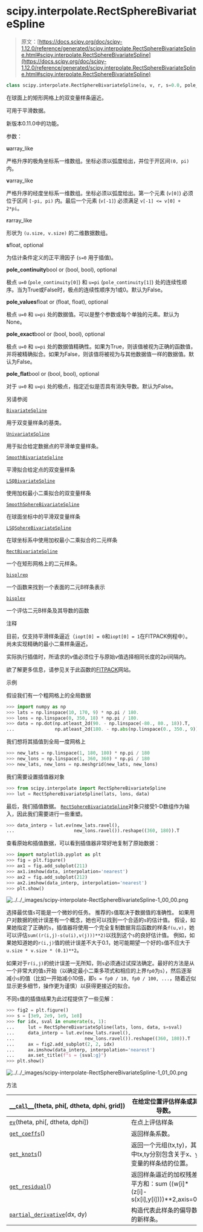 # scipy.interpolate.RectSphereBivariateSpline

> 原文：[https://docs.scipy.org/doc/scipy-1.12.0/reference/generated/scipy.interpolate.RectSphereBivariateSpline.html#scipy.interpolate.RectSphereBivariateSpline](https://docs.scipy.org/doc/scipy-1.12.0/reference/generated/scipy.interpolate.RectSphereBivariateSpline.html#scipy.interpolate.RectSphereBivariateSpline)

```py
class scipy.interpolate.RectSphereBivariateSpline(u, v, r, s=0.0, pole_continuity=False, pole_values=None, pole_exact=False, pole_flat=False)
```

在球面上的矩形网格上的双变量样条逼近。

可用于平滑数据。

新版本0.11.0中的功能。

参数：

**u**array_like

严格升序的极角坐标系一维数组。坐标必须以弧度给出，并位于开区间`(0, pi)`内。

**v**array_like

严格升序的经度坐标系一维数组。坐标必须以弧度给出。第一个元素 (`v[0]`) 必须位于区间 `[-pi, pi)` 内。最后一个元素 (`v[-1]`) 必须满足 `v[-1] <= v[0] + 2*pi`。

**r**array_like

形状为 `(u.size, v.size)` 的二维数据数组。

**s**float, optional

为估计条件定义的正平滑因子 (`s=0` 用于插值)。

**pole_continuity**bool or (bool, bool), optional

极点 `u=0` (`pole_continuity[0]`) 和 `u=pi` (`pole_continuity[1]`) 处的连续性顺序。当为True或False时，极点的连续性顺序为1或0。默认为False。

**pole_values**float or (float, float), optional

极点 `u=0` 和 `u=pi` 处的数据值。可以是整个参数或每个单独的元素。默认为None。

**pole_exact**bool or (bool, bool), optional

极点 `u=0` 和 `u=pi` 处的数据值精确性。如果为True，则该值被视为正确的函数值，并将被精确拟合。如果为False，则该值将被视为与其他数据值一样的数据值。默认为False。

**pole_flat**bool or (bool, bool), optional

对于 `u=0` 和 `u=pi` 处的极点，指定近似是否具有消失导数。默认为False。

另请参阅

[`BivariateSpline`](https://docs.scipy.org/doc/scipy-1.12.0/reference/generated/scipy.interpolate.BivariateSpline.html#scipy.interpolate.BivariateSpline "scipy.interpolate.BivariateSpline")

用于双变量样条的基类。

[`UnivariateSpline`](https://docs.scipy.org/doc/scipy-1.12.0/reference/generated/scipy.interpolate.UnivariateSpline.html#scipy.interpolate.UnivariateSpline "scipy.interpolate.UnivariateSpline")

用于拟合给定数据点的平滑单变量样条。

[`SmoothBivariateSpline`](https://docs.scipy.org/doc/scipy-1.12.0/reference/generated/scipy.interpolate.SmoothBivariateSpline.html#scipy.interpolate.SmoothBivariateSpline "scipy.interpolate.SmoothBivariateSpline")

平滑拟合给定点的双变量样条

[`LSQBivariateSpline`](https://docs.scipy.org/doc/scipy-1.12.0/reference/generated/scipy.interpolate.LSQBivariateSpline.html#scipy.interpolate.LSQBivariateSpline "scipy.interpolate.LSQBivariateSpline")

使用加权最小二乘拟合的双变量样条

[`SmoothSphereBivariateSpline`](https://docs.scipy.org/doc/scipy-1.12.0/reference/generated/scipy.interpolate.SmoothSphereBivariateSpline.html#scipy.interpolate.SmoothSphereBivariateSpline "scipy.interpolate.SmoothSphereBivariateSpline")

在球面坐标中的平滑双变量样条

[`LSQSphereBivariateSpline`](scipy.interpolate.LSQSphereBivariateSpline.html#scipy.interpolate.LSQSphereBivariateSpline "scipy.interpolate.LSQSphereBivariateSpline")

在球坐标系中使用加权最小二乘拟合的二元样条

[`RectBivariateSpline`](scipy.interpolate.RectBivariateSpline.html#scipy.interpolate.RectBivariateSpline "scipy.interpolate.RectBivariateSpline")

一个在矩形网格上的二元样条。

[`bisplrep`](scipy.interpolate.bisplrep.html#scipy.interpolate.bisplrep "scipy.interpolate.bisplrep")

一个函数来找到一个表面的二元B样条表示

[`bisplev`](scipy.interpolate.bisplev.html#scipy.interpolate.bisplev "scipy.interpolate.bisplev")

一个评估二元B样条及其导数的函数

注释

目前，仅支持平滑样条逼近（`iopt[0] = 0`和`iopt[0] = 1`在FITPACK例程中）。 尚未实现精确的最小二乘样条逼近。

实际执行插值时，所请求的*v*值必须位于与原始*v*值选择相同长度的2pi间隔内。

欲了解更多信息，请参见关于此函数的[FITPACK](http://www.netlib.org/dierckx/spgrid.f)网站。

示例

假设我们有一个粗网格上的全局数据

```py
>>> import numpy as np
>>> lats = np.linspace(10, 170, 9) * np.pi / 180.
>>> lons = np.linspace(0, 350, 18) * np.pi / 180.
>>> data = np.dot(np.atleast_2d(90. - np.linspace(-80., 80., 18)).T,
...               np.atleast_2d(180. - np.abs(np.linspace(0., 350., 9)))).T 
```

我们想将其插值到全局一度网格上

```py
>>> new_lats = np.linspace(1, 180, 180) * np.pi / 180
>>> new_lons = np.linspace(1, 360, 360) * np.pi / 180
>>> new_lats, new_lons = np.meshgrid(new_lats, new_lons) 
```

我们需要设置插值器对象

```py
>>> from scipy.interpolate import RectSphereBivariateSpline
>>> lut = RectSphereBivariateSpline(lats, lons, data) 
```

最后，我们插值数据。 [`RectSphereBivariateSpline`](#scipy.interpolate.RectSphereBivariateSpline "scipy.interpolate.RectSphereBivariateSpline")对象只接受1-D数组作为输入，因此我们需要进行一些重塑。

```py
>>> data_interp = lut.ev(new_lats.ravel(),
...                      new_lons.ravel()).reshape((360, 180)).T 
```

查看原始和插值数据，可以看到插值器非常好地复制了原始数据：

```py
>>> import matplotlib.pyplot as plt
>>> fig = plt.figure()
>>> ax1 = fig.add_subplot(211)
>>> ax1.imshow(data, interpolation='nearest')
>>> ax2 = fig.add_subplot(212)
>>> ax2.imshow(data_interp, interpolation='nearest')
>>> plt.show() 
```

![../../_images/scipy-interpolate-RectSphereBivariateSpline-1_00_00.png](../Images/8ac801f99d45be8804988d470678b023.png)

选择最优值`s`可能是一个微妙的任务。 推荐的`s`值取决于数据值的准确性。 如果用户对数据的统计误差有一个概念，她也可以找到一个合适的`s`的估计值。 假设，如果她指定了正确的`s`，插值器将使用一个完全复制数据背后函数的样条`f(u,v)`，她可以评估`sum((r(i,j)-s(u(i),v(j)))**2)`以找到这个`s`的良好估计值。 例如，如果她知道她的`r(i,j)`值的统计误差不大于0.1，她可能期望一个好的`s`值不应大于`u.size * v.size * (0.1)**2`。

如果对于`r(i,j)`的统计误差一无所知，则`s`必须通过试探法确定。最好的方法是从一个非常大的值`s`开始（以确定最小二乘多项式和相应的上界`fp0`为`s`），然后逐渐减小`s`的值（比如一开始减小10倍，即`s = fp0 / 10, fp0 / 100, ...`，随着近似显示更多细节，操作更为谨慎）以获得更接近的拟合。

不同`s`值的插值结果为此过程提供了一些见解：

```py
>>> fig2 = plt.figure()
>>> s = [3e9, 2e9, 1e9, 1e8]
>>> for idx, sval in enumerate(s, 1):
...     lut = RectSphereBivariateSpline(lats, lons, data, s=sval)
...     data_interp = lut.ev(new_lats.ravel(),
...                          new_lons.ravel()).reshape((360, 180)).T
...     ax = fig2.add_subplot(2, 2, idx)
...     ax.imshow(data_interp, interpolation='nearest')
...     ax.set_title(f"s = {sval:g}")
>>> plt.show() 
```

![../../_images/scipy-interpolate-RectSphereBivariateSpline-1_01_00.png](../Images/6e325b78cf5c9db9beeb5a0502ad2fd7.png)

方法

| [`__call__`](scipy.interpolate.RectSphereBivariateSpline.__call__.html#scipy.interpolate.RectSphereBivariateSpline.__call__ "scipy.interpolate.RectSphereBivariateSpline.__call__")(theta, phi[, dtheta, dphi, grid]) | 在给定位置评估样条或其导数。 |
| --- | --- |
| [`ev`](scipy.interpolate.RectSphereBivariateSpline.ev.html#scipy.interpolate.RectSphereBivariateSpline.ev "scipy.interpolate.RectSphereBivariateSpline.ev")(theta, phi[, dtheta, dphi]) | 在点上评估样条 |
| [`get_coeffs`](scipy.interpolate.RectSphereBivariateSpline.get_coeffs.html#scipy.interpolate.RectSphereBivariateSpline.get_coeffs "scipy.interpolate.RectSphereBivariateSpline.get_coeffs")() | 返回样条系数。 |
| [`get_knots`](scipy.interpolate.RectSphereBivariateSpline.get_knots.html#scipy.interpolate.RectSphereBivariateSpline.get_knots "scipy.interpolate.RectSphereBivariateSpline.get_knots")() | 返回一个元组(tx,ty)，其中tx,ty分别包含关于x、y变量的样条结的位置。 |
| [`get_residual`](scipy.interpolate.RectSphereBivariateSpline.get_residual.html#scipy.interpolate.RectSphereBivariateSpline.get_residual "scipy.interpolate.RectSphereBivariateSpline.get_residual")() | 返回样条逼近的加权残差平方和：sum ((w[i]*(z[i]-s(x[i],y[i])))**2,axis=0) |
| [`partial_derivative`](scipy.interpolate.RectSphereBivariateSpline.partial_derivative.html#scipy.interpolate.RectSphereBivariateSpline.partial_derivative "scipy.interpolate.RectSphereBivariateSpline.partial_derivative")(dx, dy) | 构造代表此样条的偏导数的新样条。 |
